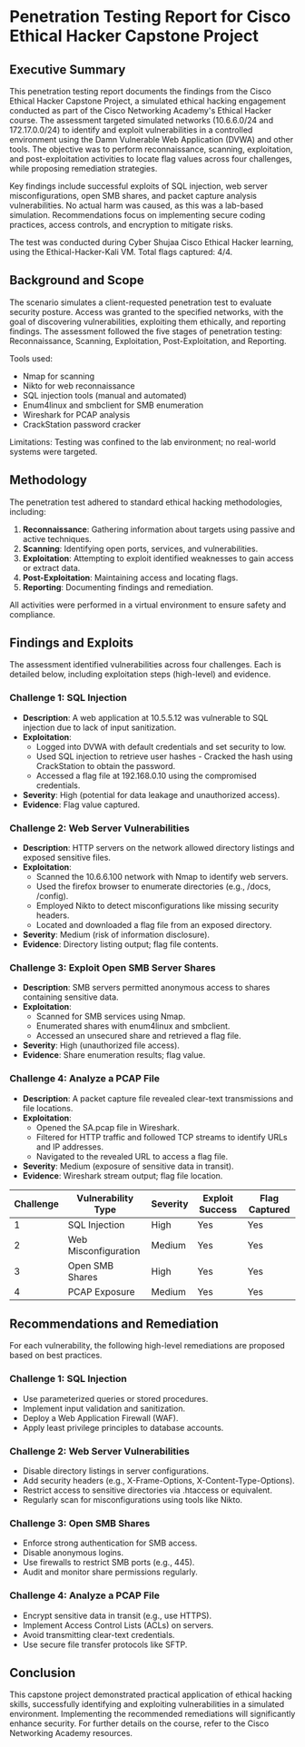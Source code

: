 # Penetration Testing Report for Cisco Ethical Hacker Capstone Project

## Executive Summary

This penetration testing report documents the findings from the Cisco Ethical Hacker Capstone Project, a simulated ethical hacking engagement conducted as part of the Cisco Networking Academy's Ethical Hacker course. The assessment targeted simulated networks (10.6.6.0/24 and 172.17.0.0/24) to identify and exploit vulnerabilities in a controlled environment using the Damn Vulnerable Web Application (DVWA) and other tools. The objective was to perform reconnaissance, scanning, exploitation, and post-exploitation activities to locate flag values across four challenges, while proposing remediation strategies.

Key findings include successful exploits of SQL injection, web server misconfigurations, open SMB shares, and packet capture analysis vulnerabilities. No actual harm was caused, as this was a lab-based simulation. Recommendations focus on implementing secure coding practices, access controls, and encryption to mitigate risks.

The test was conducted during  Cyber Shujaa Cisco Ethical Hacker  learning, using the Ethical-Hacker-Kali VM. Total flags captured: 4/4.

## Background and Scope

The scenario simulates a client-requested penetration test to evaluate security posture. Access was granted to the specified networks, with the goal of discovering vulnerabilities, exploiting them ethically, and reporting findings. The assessment followed the five stages of penetration testing: Reconnaissance, Scanning, Exploitation, Post-Exploitation, and Reporting.

Tools used:
- Nmap for scanning
- Nikto for web reconnaissance
- SQL injection tools (manual and automated)
- Enum4linux and smbclient for SMB enumeration
- Wireshark for PCAP analysis
- CrackStation password cracker 

Limitations: Testing was confined to the lab environment; no real-world systems were targeted.

## Methodology

The penetration test adhered to standard ethical hacking methodologies, including:
1. **Reconnaissance**: Gathering information about targets using passive and active techniques.
2. **Scanning**: Identifying open ports, services, and vulnerabilities.
3. **Exploitation**: Attempting to exploit identified weaknesses to gain access or extract data.
4. **Post-Exploitation**: Maintaining access and locating flags.
5. **Reporting**: Documenting findings and remediation.

All activities were performed in a virtual environment to ensure safety and compliance.

## Findings and Exploits

The assessment identified vulnerabilities across four challenges. Each is detailed below, including exploitation steps (high-level) and evidence.

### Challenge 1: SQL Injection
- **Description**: A web application at 10.5.5.12 was vulnerable to SQL injection due to lack of input sanitization.
- **Exploitation**:
  - Logged into DVWA with default credentials and set security to low.
  - Used SQL injection to retrieve user hashes   - Cracked the hash using CrackStation to obtain the password.
  - Accessed a flag file at 192.168.0.10 using the compromised credentials.
- **Severity**: High (potential for data leakage and unauthorized access).
- **Evidence**: Flag value captured.

### Challenge 2: Web Server Vulnerabilities
- **Description**: HTTP servers on the network allowed directory listings and exposed sensitive files.
- **Exploitation**:
  - Scanned the 10.6.6.100 network with Nmap to identify web servers.
  - Used the firefox browser  to enumerate directories (e.g., /docs, /config).
  - Employed Nikto to detect misconfigurations like missing security headers.
  - Located and downloaded a flag file from an exposed directory.
- **Severity**: Medium (risk of information disclosure).
- **Evidence**: Directory listing output; flag file contents.

### Challenge 3: Exploit Open SMB Server Shares
- **Description**: SMB servers permitted anonymous access to shares containing sensitive data.
- **Exploitation**:
  - Scanned for SMB services using Nmap.
  - Enumerated shares with enum4linux and smbclient.
  - Accessed an unsecured share and retrieved a flag file.
- **Severity**: High (unauthorized file access).
- **Evidence**: Share enumeration results; flag value.

### Challenge 4: Analyze a PCAP File
- **Description**: A packet capture file revealed clear-text transmissions and file locations.
- **Exploitation**:
  - Opened the SA.pcap file in Wireshark.
  - Filtered for HTTP traffic and followed TCP streams to identify URLs and IP addresses.
  - Navigated to the revealed URL to access a flag file.
- **Severity**: Medium (exposure of sensitive data in transit).
- **Evidence**: Wireshark stream output; flag file location.

| Challenge | Vulnerability Type | Severity | Exploit Success | Flag Captured |
|-----------|--------------------|----------|-----------------|---------------|
| 1        | SQL Injection     | High    | Yes            | Yes          |
| 2        | Web Misconfiguration | Medium | Yes            | Yes          |
| 3        | Open SMB Shares   | High    | Yes            | Yes          |
| 4        | PCAP Exposure     | Medium  | Yes            | Yes          |

## Recommendations and Remediation

For each vulnerability, the following high-level remediations are proposed based on best practices.

### Challenge 1: SQL Injection
- Use parameterized queries or stored procedures.
- Implement input validation and sanitization.
- Deploy a Web Application Firewall (WAF).
- Apply least privilege principles to database accounts.

### Challenge 2: Web Server Vulnerabilities
- Disable directory listings in server configurations.
- Add security headers (e.g., X-Frame-Options, X-Content-Type-Options).
- Restrict access to sensitive directories via .htaccess or equivalent.
- Regularly scan for misconfigurations using tools like Nikto.

### Challenge 3: Open SMB Shares
- Enforce strong authentication for SMB access.
- Disable anonymous logins.
- Use firewalls to restrict SMB ports (e.g., 445).
- Audit and monitor share permissions regularly.

### Challenge 4: Analyze a PCAP File
- Encrypt sensitive data in transit (e.g., use HTTPS).
- Implement Access Control Lists (ACLs) on servers.
- Avoid transmitting clear-text credentials.
- Use secure file transfer protocols like SFTP.

## Conclusion

This capstone project demonstrated practical application of ethical hacking skills, successfully identifying and exploiting vulnerabilities in a simulated environment. Implementing the recommended remediations will significantly enhance security. For further details on the course, refer to the Cisco Networking Academy resources.



